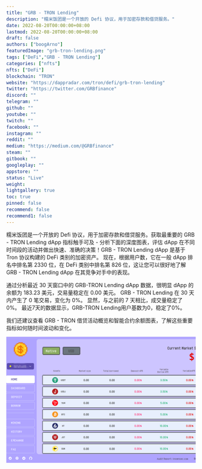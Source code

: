 ```yaml
---
title: "GRB - TRON Lending"
description: "糯米饭团是一个开放的 Defi 协议，用于加密存款和借贷服务。"
date: 2022-08-20T00:00:00+08:00
lastmod: 2022-08-20T00:00:00+08:00
draft: false
authors: ["boogArno"]
featuredImage: "grb-tron-lending.png"
tags: ["DeFi","GRB - TRON Lending"]
categories: ["nfts"]
nfts: ["DeFi"]
blockchain: "TRON"
website: "https://dappradar.com/tron/defi/grb-tron-lending"
twitter: "https://twitter.com/GRBfinance"
discord: ""
telegram: ""
github: ""
youtube: ""
twitch: ""
facebook: ""
instagram: ""
reddit: ""
medium: "https://medium.com/@GRBfinance"
steam: ""
gitbook: ""
googleplay: ""
appstore: ""
status: "Live"
weight: 
lightgallery: true
toc: true
pinned: false
recommend: false
recommend1: false
---
```

糯米饭团是一个开放的 Defi 协议，用于加密存款和借贷服务。获取最重要的 GRB - TRON Lending dApp 指标触手可及 - 分析下面的深度图表，评估 dApp 在不同时间段的活动并做出快速、准确的决策！GRB - TRON Lending dApp 是基于 Tron 协议构建的 DeFi 类别的加密资产。 现在，根据用户数，它在一般 dApp 排名中排名第 2330 位，在 DeFi 类别中排名第 826 位，这让您可以很好地了解 GRB - TRON Lending dApp 在其竞争对手中的表现。

通过分析最近 30 天窗口中的 GRB-TRON Lending dApp 数据，很明显 dApp 的余额为 183.23 美元，交易量稳定在 0.00 美元。 GRB - TRON Lending 在 30 天内产生了 0 笔交易，变化为 0%。 显然，与之前的 7 天相比，成交量稳定了 0%。 最近7天的数据显示，GRB-TRON Lending用户基数为0，稳定了0%。

我们还建议查看 GRB - TRON 借贷活动概览和智能合约余额图表，了解这些重要指标如何随时间波动和变化。

![grbtronlending-dapp-defi-tron-image1_a17bb1bca206a627eebf90c2d40d5e38](grbtronlending-dapp-defi-tron-image1_a17bb1bca206a627eebf90c2d40d5e38.png)